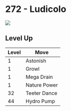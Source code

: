 # 272 - Ludicolo
![][272]

## Level Up

Level | Move
---   | ---
  1   | Astonish
  1   | Growl
  1   | Mega Drain
  1   | Nature Power
 32   | Teeter Dance
 44   | Hydro Pump



[272]: ../img/pokemon/272.png

